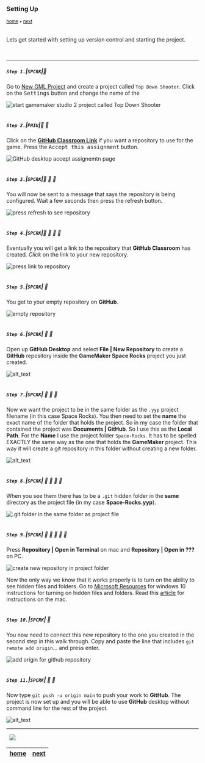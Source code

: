 <img src="https://via.placeholder.com/1000x4/45D7CA/45D7CA" alt="drawing" height="4px"/>

### Setting Up

<sub>[home](../README.md#user-content-gms2-ue4-space-rocks) • [next](../spaceship-i/README.md#user-content-the-spaceship-i)</sub>

<img src="https://via.placeholder.com/1000x4/45D7CA/45D7CA" alt="drawing" height="4px"/>

Lets get started with setting up version control and starting the project.

<br>

---


##### `Step 1.`\|`SPCRK`|:small_blue_diamond:

Go to [New GML Project](https://github.com/maubanel/GMS2-Snippets/blob/main/new-gml/README.md#user-content-new-gml-project) and create a project called `Top Down Shooter`. Click on the <kbd>Settings</kbd> button and change the name of the 

![start gamemaker studio 2 project called Top Down Shooter](images/TopDownShooter.png)

<img src="https://via.placeholder.com/500x2/45D7CA/45D7CA" alt="drawing" height="2px" alt = ""/>

##### `Step 2.`\|`FHIU`|:small_blue_diamond: :small_blue_diamond: 

Click on the **[GitHub Classroom Link](https://classroom.github.com/a/zDQ4NVnj)** if you want a repository to use for the game. Press the <kbd>Accept this assignment</kbd> button. 

![GitHub desktop accept assignemtn page](images/AcceptAssignment.png)

<img src="https://via.placeholder.com/500x2/45D7CA/45D7CA" alt="drawing" height="2px" alt = ""/>

##### `Step 3.`\|`SPCRK`|:small_blue_diamond: :small_blue_diamond: :small_blue_diamond:

You will now be sent to a message that says the repository is being configured.  Wait a few seconds then press the refresh button.

![press refresh to see repository](images/refreshForLink.png)

<img src="https://via.placeholder.com/500x2/45D7CA/45D7CA" alt="drawing" height="2px" alt = ""/>

##### `Step 4.`\|`SPCRK`|:small_blue_diamond: :small_blue_diamond: :small_blue_diamond: :small_blue_diamond:

Eventually you will get a link to the repository that **GitHub Classroom** has created.  *Click* on the link to your new repository.

![press link to repository](images/linkToRepository.png)

<img src="https://via.placeholder.com/500x2/45D7CA/45D7CA" alt="drawing" height="2px" alt = ""/>

##### `Step 5.`\|`SPCRK`| :small_orange_diamond:

You get to your empty repository on **GitHub**.

![empty repository](images/blankRepo.png)

<img src="https://via.placeholder.com/500x2/45D7CA/45D7CA" alt="drawing" height="2px" alt = ""/>

##### `Step 6.`\|`SPCRK`| :small_orange_diamond: :small_blue_diamond:

Open up **GitHub Desktop** and select **File | New Repository** to create a **GitHub** repository inside the **GameMaker Space Rocks** project you just created.

![alt_text](images/fileNewRepository.png)

<img src="https://via.placeholder.com/500x2/45D7CA/45D7CA" alt="drawing" height="2px" alt = ""/>

##### `Step 7.`\|`SPCRK`| :small_orange_diamond: :small_blue_diamond: :small_blue_diamond:

Now we want the project to be in the same folder as the `.yyp` project filename (in this case Space Rocks).  You then need to set the **name** the exact name of the folder that holds the project.  So in my case the folder that contained the project was **Documents | GitHub**.  So I use this as the **Local Path**.  For the **Name** I use the project folder `Space-Rocks`. It has to be spelled EXACTLY the same way as the one that holds the **GameMaker** project. This way it will create a git repository in this folder without creating a new folder.

![alt_text](images/SelectProjetFolder.png)

<img src="https://via.placeholder.com/500x2/45D7CA/45D7CA" alt="drawing" height="2px" alt = ""/>

##### `Step 8.`\|`SPCRK`| :small_orange_diamond: :small_blue_diamond: :small_blue_diamond: :small_blue_diamond:

When you see them there has to be a `.git` hidden folder in the **same** directory as the project file (in my case **Space-Rocks.yyp**).

![.git folder in the same folder as project file](images/SpaceRocksGitDir.png)

<img src="https://via.placeholder.com/500x2/45D7CA/45D7CA" alt="drawing" height="2px" alt = ""/>

##### `Step 9.`\|`SPCRK`| :small_orange_diamond: :small_blue_diamond: :small_blue_diamond: :small_blue_diamond: :small_blue_diamond:

Press **Repository | Open in Terminal** on mac and **Repository | Open in ???** on PC.

![create new repository in project folder](images/CreateNewRepository.png)

Now the only way we know that it works properly is to turn on the ability to see hidden files and folders.  Go to [Microsoft Resources](https://support.microsoft.com/en-us/windows/show-hidden-files-0320fe58-0117-fd59-6851-9b7f9840fdb2) for windows 10 instructions for turning on hidden files and folders.  Read this [article](https://www.macworld.co.uk/how-to/show-hidden-files-mac-3520878/) for instructions on the mac.


<img src="https://via.placeholder.com/500x2/45D7CA/45D7CA" alt="drawing" height="2px" alt = ""/>

##### `Step 10.`\|`SPCRK`| :large_blue_diamond:

You now need to connect this new repository to the one you created in the second step in this walk through.  Copy and paste the line that includes `git remote add origin`... and press enter.

![add origin for github repository](images/setRemoteGitHub.png)

<img src="https://via.placeholder.com/500x2/45D7CA/45D7CA" alt="drawing" height="2px" alt = ""/>

##### `Step 11.`\|`SPCRK`| :large_blue_diamond: :small_blue_diamond: 

Now type `git push -u origin main` to push your work to **GitHub**.  The project is now set up and you will be able to use **GitHub** desktop without command line for the rest of the project.

![alt_text](images/PushToGitHub.png)

___


<img src="https://via.placeholder.com/1000x4/dba81a/dba81a" alt="drawing" height="4px" alt = ""/>

<img src="https://via.placeholder.com/1000x100/45D7CA/000000/?text=Next Up - The Spaceship I">

<img src="https://via.placeholder.com/1000x4/dba81a/dba81a" alt="drawing" height="4px" alt = ""/>

| [home](../README.md#user-content-gms2-ue4-space-rocks) | [next](../spaceship-i/README.md#user-content-the-spaceship-i)|
|---|---|
